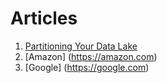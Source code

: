 # Articles

1. [Partitioning Your Data Lake](partitioning_your_data_lake.md)
1. [Amazon] (https://amazon.com)
1. [Google] (https://google.com)